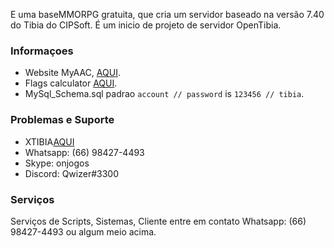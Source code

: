E uma baseMMORPG gratuita, que cria um servidor baseado na versão 7.40 do Tibia do CIPSoft. É um inicio de projeto de servidor OpenTibia.

### Informaçoes

* Website MyAAC,  [AQUI](https://github.com/slawkens/myaac).
* Flags calculator [AQUI](https://diegorodriguesvieira.github.io/flags-calculator/).
* MySql_Schema.sql padrao `account // password` is `123456 // tibia`.

### Problemas e Suporte

* XTIBIA[AQUI](http://www.xtibia.com)
* Whatsapp: (66) 98427-4493
* Skype: onjogos
* Discord: Qwizer#3300

### Serviços

Serviços de Scripts, Sistemas, Cliente entre em contato Whatsapp: (66) 98427-4493 ou algum meio acima.